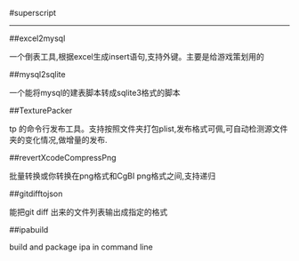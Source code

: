 #superscript
* * *

##excel2mysql


一个倒表工具,根据excel生成insert语句,支持外键。主要是给游戏策划用的

##mysql2sqlite

一个能将mysql的建表脚本转成sqlite3格式的脚本

##TexturePacker

tp 的命令行发布工具。支持按照文件夹打包plist,发布格式可佩,可自动检测源文件夹的变化情况,做增量的发布.

##revertXcodeCompressPng

批量转换或你转换在png格式和CgBI png格式之间,支持递归

##gitdifftojson

能把git diff 出来的文件列表输出成指定的格式

##ipabuild

build and package ipa in command line

